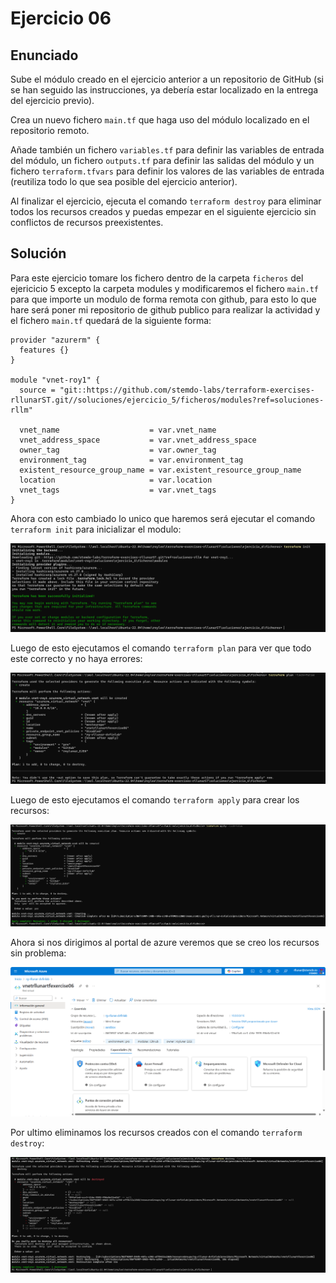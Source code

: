 # Ejercicio 06

## Enunciado

Sube el módulo creado en el ejercicio anterior a un repositorio de GitHub (si se han seguido las instrucciones, ya debería estar localizado en la entrega del ejercicio previo).

Crea un nuevo fichero `main.tf` que haga uso del módulo localizado en el repositorio remoto.

Añade también un fichero `variables.tf` para definir las variables de entrada del módulo, un fichero `outputs.tf` para definir las salidas del módulo y un fichero `terraform.tfvars` para definir los valores de las variables de entrada (reutiliza todo lo que sea posible del ejercicio anterior).

Al finalizar el ejercicio, ejecuta el comando `terraform destroy` para eliminar todos los recursos creados y puedas empezar en el siguiente ejercicio sin conflictos de recursos preexistentes.

## Solución

Para este ejercicio tomare los fichero dentro de la carpeta `ficheros` del ejericicio 5 excepto la carpeta modules y modificaremos el fichero `main.tf` para que importe un modulo de forma remota con github, para esto lo que hare será poner mi repositorio de github publico para realizar la actividad y el fichero `main.tf` quedará de la siguiente forma:

```hcl
provider "azurerm" {
  features {}
}

module "vnet-roy1" {
  source = "git::https://github.com/stemdo-labs/terraform-exercises-rllunarST.git//soluciones/ejercicio_5/ficheros/modules?ref=soluciones-rllm"

  vnet_name                    = var.vnet_name
  vnet_address_space           = var.vnet_address_space
  owner_tag                    = var.owner_tag
  environment_tag              = var.environment_tag
  existent_resource_group_name = var.existent_resource_group_name
  location                     = var.location
  vnet_tags                    = var.vnet_tags
}
```

Ahora con esto cambiado lo unico que haremos será ejecutar el comando `terraform init` para inicializar el modulo:

![Inicializando terraform](../../datos/imgs/eje6/img6_1.png)

Luego de esto ejecutamos el comando `terraform plan` para ver que todo este correcto y no haya errores:

![Resultado de usar terraform apply](../../datos/imgs/eje6/img6_2.png)

Luego de esto ejecutamos el comando `terraform apply` para crear los recursos:

![Resultado de usar terraform apply](../../datos/imgs/eje6/img6_3.png)

Ahora si nos dirigimos al portal de azure veremos que se creo los recursos sin problema:

![Resultado desde el portal](../../datos/imgs/eje6/img6_4.png)

Por ultimo eliminamos los recursos creados con el comando `terraform destroy`:

![Eliminando el recurso co0n terraform destroy](../../datos/imgs/eje6/img6_5.png)